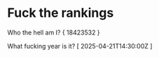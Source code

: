 # Fuck the rankings

Who the hell am I?
{ 18423532 }

What fucking year is it?
[ 2025-04-21T14:30:00Z ]
